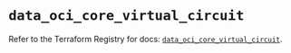 # `data_oci_core_virtual_circuit`

Refer to the Terraform Registry for docs: [`data_oci_core_virtual_circuit`](https://registry.terraform.io/providers/oracle/oci/6.18.0/docs/data-sources/core_virtual_circuit).
